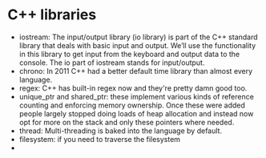 # C++ libraries

* iostream: The input/output library (io library) is part of the C++ standard library that deals with basic input and output. We’ll use the functionality in this library to get input from the keyboard and output data to the console. The io part of iostream stands for input/output.
* chrono: In 2011 C++ had a better default time library than almost every language.
* regex: C++ has built-in regex now and they're pretty damn good too.
* unique_ptr and shared_ptr: these implement various kinds of reference counting and enforcing memory ownership. Once these were added people largely stopped doing loads of heap allocation and instead now opt for more on the stack and only these pointers where needed.
* thread: Multi-threading is baked into the language by default.
* filesystem: if you need to traverse the filesystem
* 
